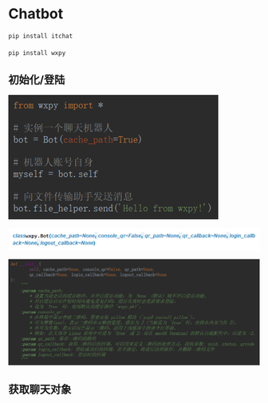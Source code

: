 # Chatbot

```bash
pip install itchat

pip install wxpy
```

## 初始化/登陆

![1555737804204](Chatbot.assets/1555737804204.png)

![1555737968410](Chatbot.assets/1555737968410.png)

![1555737882378](Chatbot.assets/1555737882378.png)

## 获取聊天对象


